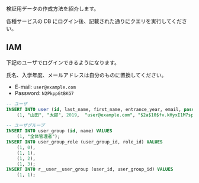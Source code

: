 検証用データの作成方法を紹介します。

各種サービスの DB にログイン後、記載された通りにクエリを実行してください。

## IAM

下記のユーザでログインできるようになります。

氏名、入学年度、メールアドレスは自分のものに置換してください。

- E-mail: `user@example.com`
- Password: `N2PkppGtBKG7`

```sql
-- ユーザ
INSERT INTO user (id, last_name, first_name, entrance_year, email, password) VALUES
    (1, "山田", "太郎", 2019,  "user@example.com", "$2a$10$fv.kHyxI1M7spjiED5NFROfdqQeLJtCcFrLa2VnV2Y5OdUUCoLqRa");

-- ユーザグループ
INSERT INTO user_group (id, name) VALUES
    (1, "全体管理者");
INSERT INTO user_group_role (user_group_id, role_id) VALUES
    (1, 0),
    (1, 1),
    (1, 2),
    (1, 3);
INSERT INTO r__user__user_group (user_id, user_group_id) VALUES
    (1, 1);
```
